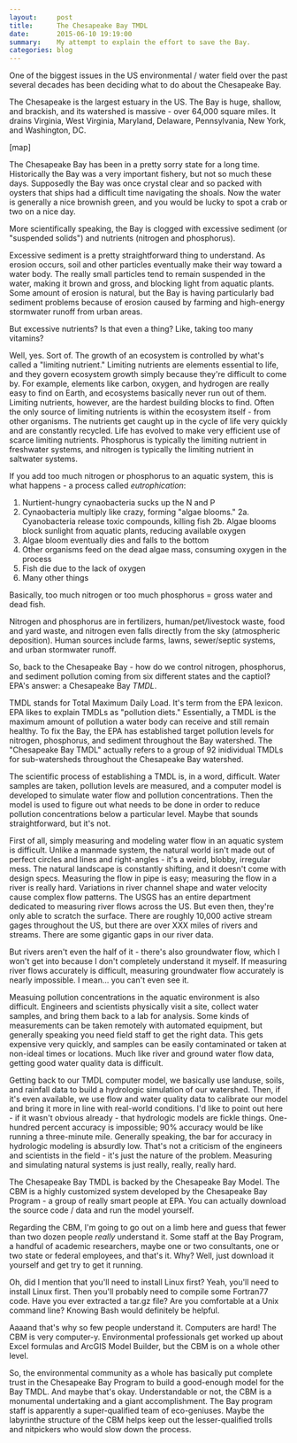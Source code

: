 ```yaml
---
layout:     post
title:      The Chesapeake Bay TMDL
date:       2015-06-10 19:19:00
summary:    My attempt to explain the effort to save the Bay. 
categories: blog
---
```


One of the biggest issues in the US environmental / water field over the past several decades has been deciding what to do about the Chesapeake Bay. 

The Chesapeake is the largest estuary in the US. The Bay is huge, shallow, and brackish, and its watershed is massive - over 64,000 square miles. It drains Virginia, West Virginia, Maryland, Delaware, Pennsylvania, New York, and Washington, DC. 

[map]

The Chesapeake Bay has been in a pretty sorry state for a long time. Historically the Bay was a very important fishery, but not so much these days. Supposedly the Bay was once crystal clear and so packed with oysters that ships had a difficult time navigating the shoals. Now the water is generally a nice brownish green, and you would be lucky to spot a crab or two on a nice day. 

More scientifically speaking, the Bay is clogged with excessive sediment (or "suspended solids") and nutrients (nitrogen and phosphorus). 

Excessive sediment is a pretty straightforward thing to understand. As erosion occurs, soil and other particles eventually make their way toward a water body. The really small particles tend to remain suspended in the water, making it brown and gross, and blocking light from aquatic plants. Some amount of erosion is natural, but the Bay is having particularly bad sediment problems because of erosion caused by farming and high-energy stormwater runoff from urban areas. 

But excessive nutrients? Is that even a thing? Like, taking too many vitamins?

Well, yes. Sort of. The growth of an ecosystem is controlled by what's called a "limiting nutrient." Limiting nutrients are elements essential to life, and they govern ecosystem growth simply because they're  difficult to come by. For example, elements like carbon, oxygen, and hydrogen are really easy to find on Earth, and ecosystems basically never run out of them. Limiting nutrients, however, are the hardest building blocks to find. Often the only source of limiting nutrients is within the ecosystem itself - from other organisms. The nutrients get caught up in the cycle of life very quickly and are constantly recycled. Life has evolved to make very efficient use of scarce limiting nutrients. Phosphorus is typically the limiting nutrient in freshwater systems, and nitrogen is typically the limiting nutrient in saltwater systems. 

If you add too much nitrogen or phosphorus to an aquatic system, this is what happens - a process called *eutrophication*:
1. Nurtient-hungry cynaobacteria sucks up the N and P
2. Cynaobacteria multiply like crazy, forming "algae blooms." 
2a. Cyanobacteria release toxic compounds, killing fish
2b. Algae blooms block sunlight from aquatic plants, reducing available oxygen
3. Algae bloom eventually dies and falls to the bottom
4. Other organisms feed on the dead algae mass, consuming oxygen in the process
5. Fish die due to the lack of oxygen
6. Many other things

Basically, too much nitrogen or too much phosphorus = gross water and dead fish. 

Nitrogen and phosphorus are in fertilizers, human/pet/livestock waste, food and yard waste, and nitrogen even falls directly from the sky (atmospheric deposition). Human sources include farms, lawns, sewer/septic systems, and urban stormwater runoff. 

So, back to the Chesapeake Bay - how do we control nitrogen, phosphorus, and sediment pollution coming from six different states and the captiol? EPA's answer: a Chesapeake Bay *TMDL*. 

TMDL stands for Total Maximum Daily Load. It's term from the EPA lexicon. EPA likes to explain TMDLs as "pollution diets." Essentially, a TMDL is the maximum amount of pollution a water body can receive and still remain healthy. To fix the Bay, the EPA has established target pollution levels for nitrogen, phosphorus, and sediment throughout the Bay watershed. The "Chesapeake Bay TMDL" actually refers to a group of 92 inidividual TMDLs for sub-watersheds throughout the Chesapeake Bay watershed. 

The scientific process of establishing a TMDL is, in a word, difficult. Water samples are taken, pollution levels are measured, and a computer model is developed to simulate water flow and pollution concentrations. Then the model is used to figure out what needs to be done in order to reduce pollution concentrations below a particular level. Maybe that sounds straightforward, but it's not. 

First of all, simply measuring and modeling water flow in an aquatic system is difficult. Unlike a manmade system, the natural world isn't made out of perfect circles and lines and right-angles - it's a weird, blobby, irregular mess. The natural landscape is constantly shifting, and it doesn't come with design specs. Measuring the flow in pipe is easy; measuring the flow in a river is really hard. Variations in river channel shape and water velocity cause complex flow patterns. The USGS has an entire department dedicated to measuring river flows across the US. But even then, they're only able to scratch the surface. There are roughly 10,000 active stream gages throughout the US, but there are over XXX miles of rivers and streams. There are some gigantic gaps in our river data.   

But rivers aren't even the half of it - there's also groundwater flow, which I won't get into because I don't completely understand it myself. If measuring river flows accurately is difficult, measuring groundwater flow accurately is nearly impossible. I mean... you can't even see it. 

Measuing pollution concentrations in the aquatic environment is also difficult. Engineers and scientists physically visit a site, collect water samples, and bring them back to a lab for analysis. Some kinds of measurements can be taken remotely with automated equipment, but generally speaking you need field staff to get the right data. This gets expensive very quickly, and samples can be easily contaminated or taken at non-ideal times or locations. Much like river and ground water flow data, getting good water quality data is difficult. 

Getting back to our TMDL computer model, we basically use landuse, soils, and rainfall data to build a hydrologic simulation of our watershed. Then, if it's even available, we use flow and water quality data to calibrate our model and bring it more in line with real-world conditions. I'd like to point out here - if it wasn't obvious already - that hydrologic models are fickle things. One-hundred percent accuracy is impossible; 90% accuracy would be like running a three-minute mile. Generally speaking, the bar for accuracy in hydrologic modeling is absurdly low. That's not a criticism of the engineers and scientists in the field - it's just the nature of the problem. Measuring and simulating natural systems is just really, really, really hard.

The Chesapeake Bay TMDL is backed by the Chesapeake Bay Model. The CBM is a highly customized system developed by the Chesapeake Bay Program - a group of really smart people at EPA. You can actually download the source code / data and run the model yourself. 

Regarding the CBM, I'm going to go out on a limb here and guess that fewer than two dozen people *really* understand it. Some staff at the Bay Program, a handful of academic researchers, maybe one or two consultants, one or two state or federal employees, and that's it. Why? Well, just download it yourself and get try to get it running. 

Oh, did I mention that you'll need to install Linux first? Yeah, you'll need to install Linux first. Then you'll probably need to compile some Fortran77 code. Have you ever extracted a tar.gz file? Are you comfortable at a Unix command line? Knowing Bash would definitely be helpful. 

Aaaand that's why so few people understand it. Computers are hard! The CBM is very computer-y. Environmental professionals get worked up about Excel formulas and ArcGIS Model Builder, but the CBM is on a whole other level. 

So, the environmental community as a whole has basically put complete trust in the Chesapeake Bay Program to build a good-enough model for the Bay TMDL. And maybe that's okay. Understandable or not, the CBM is a monumental undertaking and a giant accomplishment. The Bay program staff is apparently a super-qualified team of eco-geniuses. Maybe the labyrinthe structure of the CBM helps keep out the lesser-qualified trolls and nitpickers who would slow down the process. 

